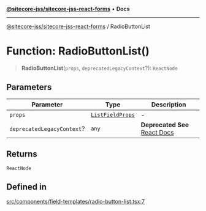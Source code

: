 [**@sitecore-jss/sitecore-jss-react-forms**](../README.md) • **Docs**

***

[@sitecore-jss/sitecore-jss-react-forms](../README.md) / RadioButtonList

# Function: RadioButtonList()

> **RadioButtonList**(`props`, `deprecatedLegacyContext`?): `ReactNode`

## Parameters

| Parameter | Type | Description |
| ------ | ------ | ------ |
| `props` | [`ListFieldProps`](../type-aliases/ListFieldProps.md) | - |
| `deprecatedLegacyContext`? | `any` | **Deprecated** **See** [React Docs](https://legacy.reactjs.org/docs/legacy-context.html#referencing-context-in-lifecycle-methods) |

## Returns

`ReactNode`

## Defined in

[src/components/field-templates/radio-button-list.tsx:7](https://github.com/Sitecore/jss/blob/add785323e917338873098dc44b8af984c4e7c9a/packages/sitecore-jss-react-forms/src/components/field-templates/radio-button-list.tsx#L7)
